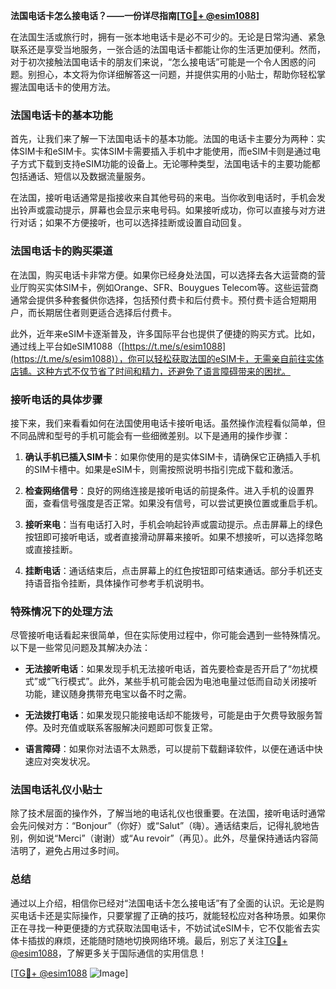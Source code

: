 **法国电话卡怎么接电话？——一份详尽指南[[TG💪+ @esim1088](https://t.me/s/esim1088)]**

在法国生活或旅行时，拥有一张本地电话卡是必不可少的。无论是日常沟通、紧急联系还是享受当地服务，一张合适的法国电话卡都能让你的生活更加便利。然而，对于初次接触法国电话卡的朋友们来说，“怎么接电话”可能是一个令人困惑的问题。别担心，本文将为你详细解答这一问题，并提供实用的小贴士，帮助你轻松掌握法国电话卡的使用方法。

### 法国电话卡的基本功能

首先，让我们来了解一下法国电话卡的基本功能。法国的电话卡主要分为两种：实体SIM卡和eSIM卡。实体SIM卡需要插入手机中才能使用，而eSIM卡则是通过电子方式下载到支持eSIM功能的设备上。无论哪种类型，法国电话卡的主要功能都包括通话、短信以及数据流量服务。

在法国，接听电话通常是指接收来自其他号码的来电。当你收到电话时，手机会发出铃声或震动提示，屏幕也会显示来电号码。如果接听成功，你可以直接与对方进行对话；如果不方便接听，也可以选择挂断或设置自动回复。

### 法国电话卡的购买渠道

在法国，购买电话卡非常方便。如果你已经身处法国，可以选择去各大运营商的营业厅购买实体SIM卡，例如Orange、SFR、Bouygues Telecom等。这些运营商通常会提供多种套餐供你选择，包括预付费卡和后付费卡。预付费卡适合短期用户，而长期居住者则更适合选择后付费卡。

此外，近年来eSIM卡逐渐普及，许多国际平台也提供了便捷的购买方式。比如，通过线上平台如eSIM1088（[https://t.me/s/esim1088](https://t.me/s/esim1088)），你可以轻松获取法国的eSIM卡，无需亲自前往实体店铺。这种方式不仅节省了时间和精力，还避免了语言障碍带来的困扰。

### 接听电话的具体步骤

接下来，我们来看看如何在法国使用电话卡接听电话。虽然操作流程看似简单，但不同品牌和型号的手机可能会有一些细微差别。以下是通用的操作步骤：

1. **确认手机已插入SIM卡**：如果你使用的是实体SIM卡，请确保它正确插入手机的SIM卡槽中。如果是eSIM卡，则需按照说明书指引完成下载和激活。
   
2. **检查网络信号**：良好的网络连接是接听电话的前提条件。进入手机的设置界面，查看信号强度是否正常。如果没有信号，可以尝试更换位置或重启手机。

3. **接听来电**：当有电话打入时，手机会响起铃声或震动提示。点击屏幕上的绿色按钮即可接听电话，或者直接滑动屏幕来接听。如果不想接听，可以选择忽略或直接挂断。

4. **挂断电话**：通话结束后，点击屏幕上的红色按钮即可结束通话。部分手机还支持语音指令挂断，具体操作可参考手机说明书。

### 特殊情况下的处理方法

尽管接听电话看起来很简单，但在实际使用过程中，你可能会遇到一些特殊情况。以下是一些常见问题及其解决办法：

- **无法接听电话**：如果发现手机无法接听电话，首先要检查是否开启了“勿扰模式”或“飞行模式”。此外，某些手机可能会因为电池电量过低而自动关闭接听功能，建议随身携带充电宝以备不时之需。

- **无法拨打电话**：如果发现只能接电话却不能拨号，可能是由于欠费导致服务暂停。及时充值或联系客服解决问题即可恢复正常。

- **语言障碍**：如果你对法语不太熟悉，可以提前下载翻译软件，以便在通话中快速应对突发状况。

### 法国电话礼仪小贴士

除了技术层面的操作外，了解当地的电话礼仪也很重要。在法国，接听电话时通常会先问候对方：“Bonjour”（你好）或“Salut”（嗨）。通话结束后，记得礼貌地告别，例如说“Merci”（谢谢）或“Au revoir”（再见）。此外，尽量保持通话内容简洁明了，避免占用过多时间。

### 总结

通过以上介绍，相信你已经对“法国电话卡怎么接电话”有了全面的认识。无论是购买电话卡还是实际操作，只要掌握了正确的技巧，就能轻松应对各种场景。如果你正在寻找一种更便捷的方式获取法国电话卡，不妨试试eSIM卡，它不仅能省去实体卡插拔的麻烦，还能随时随地切换网络环境。最后，别忘了关注[TG💪+ @esim1088](https://t.me/s/esim1088)，了解更多关于国际通信的实用信息！

[[TG💪+ @esim1088](https://t.me/s/esim1088) ![Image](https://i.postimg.cc/4NQfJmqS/Snipaste-2025-05-13-00-14-12.png)]